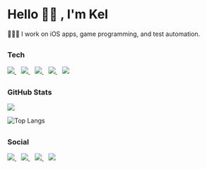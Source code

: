 <h1 align="left">Hello 👋🏽 , I'm Kel</h1>

👨🏽‍💻 I work on iOS apps, game programming, and test automation.

## <h3 align="left">Tech</h3>
<p align="left"> 
<a href="https://developer.apple.com/swift/" target="_blank"> <img src="https://www.vectorlogo.zone/logos/swift/swift-icon.svg"/> </a> &ensp;
<a href="https://unity.com/" target="_blank"> <img src="https://www.vectorlogo.zone/logos/unity3d/unity3d-icon.svg"/> </a> &ensp;
<a href="https://firebase.google.com/" target="_blank"> <img src="https://www.vectorlogo.zone/logos/firebase/firebase-icon.svg"/> </a> &ensp;
<a href="https://circleci.com" target="_blank"> <img src="https://www.vectorlogo.zone/logos/circleci/circleci-icon.svg"/> </a> &ensp;
<a href="https://bitrise.io" target="_blank"> <img src="https://www.vectorlogo.zone/logos/bitriseio/bitriseio-icon.svg"/> </a>
</p>

## <h3 align="left">GitHub Stats</h3>

<a href="">
  <img align="centre" src="https://github-readme-stats.vercel.app/api?username=KelCodesStuff&count_private=true&include_all_commits=true&show_icons=true&theme=gotham" />
<a />
  
![Top Langs](https://github-readme-stats.vercel.app/api/top-langs/?username=KelCodesStuff&theme=gotham)

## <h3 align="left">Social</h3>
<p align="left"> 
<a href="https://linkedin.com/in/kelcodes" target="blank"> <img src="https://www.vectorlogo.zone/logos/linkedin/linkedin-icon.svg"/> </a> &ensp;
<a href="https://twitter.com/isequaltokel" target="blank"> <img src="https://www.vectorlogo.zone/logos/twitter/twitter-icon.svg"/> </a> &ensp;
<a href="https://twitch.com/in/kelcodes" target="blank"> <img src="https://www.vectorlogo.zone/logos/twitch/twitch-icon.svg"/> </a> &ensp;
<a href="https://instagram.com/isequaltokel" target="blank"> <img src="https://www.vectorlogo.zone/logos/instagram/instagram-icon.svg"/> </a>
 </p>


